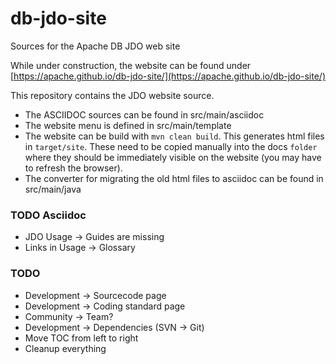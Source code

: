 # db-jdo-site
Sources for the Apache DB JDO web site

While under construction, the website can be found under [https://apache.github.io/db-jdo-site/](https://apache.github.io/db-jdo-site/) 

This repository contains the JDO website source.

 * The ASCIIDOC sources can be found in src/main/asciidoc
 * The website menu is defined in src/main/template
 * The website can be build with `mvn clean build`. This generates html files in `target/site`. These need to be copied manually into the docs `folder` where they should be immediately visible on the website (you may have to refresh the browser).
 * The converter for migrating the old html files to asciidoc can be found in src/main/java

### TODO Asciidoc 
 * JDO Usage -> Guides are missing
 * Links in Usage -> Glossary
  
### TODO
 * Development -> Sourcecode page
 * Development -> Coding standard page
 * Community -> Team?
 * Development -> Dependencies (SVN -> Git)
 * Move TOC from left to right
 * Cleanup everything
 
